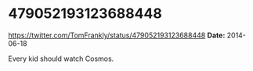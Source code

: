 # 479052193123688448
https://twitter.com/TomFrankly/status/479052193123688448
**Date:** 2014-06-18

Every kid should watch Cosmos.
